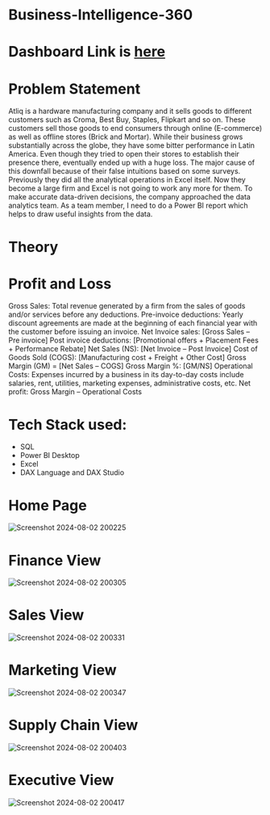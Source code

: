 # Business-Intelligence-360
# Dashboard Link is [here]([url](https://app.powerbi.com/view?r=eyJrIjoiMWNjNzU4OTctZjA4Yi00MTk0LThmZTUtMGUzYTc1MTQ1MGRjIiwidCI6ImM2ZTU0OWIzLTVmNDUtNDAzMi1hYWU5LWQ0MjQ0ZGM1YjJjNCJ9))
# Problem Statement
Atliq is a hardware manufacturing company and it sells goods to different customers such as Croma, Best Buy, Staples, Flipkart and so on. These customers sell those goods to end consumers through online (E-commerce) as well as offline stores (Brick and Mortar). While their business grows substantially across the globe, they have some bitter performance in Latin America. Even though they tried to open their stores to establish their presence there, eventually ended up with a huge loss. The major cause of this downfall because of their false intuitions based on some surveys. Previously they did all the analytical operations in Excel itself. Now they become a large firm and Excel is not going to work any more for them. To make accurate data-driven decisions, the company approached the data analytics team. As a team member, I need to do a Power BI report which helps to draw useful insights from the data.
# Theory
# Profit and Loss
Gross Sales: Total revenue generated by a firm from the sales of goods and/or services before any deductions.
Pre-invoice deductions: Yearly discount agreements are made at the beginning of each financial year with the customer before issuing an invoice.
Net Invoice sales: [Gross Sales – Pre invoice]
Post invoice deductions: [Promotional offers + Placement Fees + Performance Rebate]
Net Sales (NS): [Net Invoice – Post Invoice]
Cost of Goods Sold (COGS): [Manufacturing cost + Freight + Other Cost]
Gross Margin (GM) = [Net Sales – COGS]
Gross Margin %: [GM/NS]
Operational Costs: Expenses incurred by a business in its day-to-day costs include salaries, rent, utilities, marketing expenses, administrative costs, etc.
Net profit: Gross Margin – Operational Costs
# Tech Stack used: 
- SQL
- Power BI Desktop
- Excel
- DAX Language and DAX Studio

# Home Page
![Screenshot 2024-08-02 200225](https://github.com/user-attachments/assets/00633210-8679-4588-80a7-cb11bb7641da)
# Finance View
![Screenshot 2024-08-02 200305](https://github.com/user-attachments/assets/7b4a1ed4-8af7-4291-a1a8-19c4c414cf1a)
# Sales View
![Screenshot 2024-08-02 200331](https://github.com/user-attachments/assets/3bcf21b5-cd02-4924-81c9-eae452c9ee0c)
# Marketing View
![Screenshot 2024-08-02 200347](https://github.com/user-attachments/assets/9f7574ac-c30f-4147-864a-7bce7d126bc7)
# Supply Chain View
![Screenshot 2024-08-02 200403](https://github.com/user-attachments/assets/687720c1-3b1c-49fa-8965-3a8f998ca156)
# Executive View
![Screenshot 2024-08-02 200417](https://github.com/user-attachments/assets/b30c4ebe-53af-4509-a8ac-9f5fe8c673f5)







